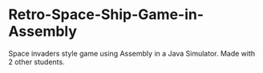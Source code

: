 # Retro-Space-Ship-Game-in-Assembly
Space invaders style game using Assembly in a Java Simulator.
Made with 2 other students.
